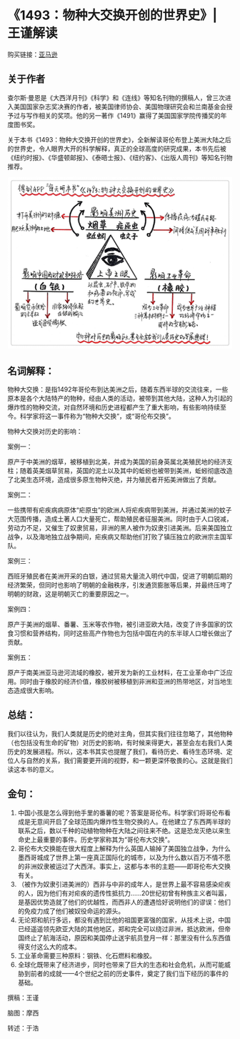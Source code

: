 《1493：物种大交换开创的世界史》| 王谨解读
======================================

购买链接：[亚马逊](https://www.amazon.cn/图书/dp/B01KL5PC6U/ref=sr_1_1?ie=UTF8&qid=1506266216&sr=8-1&keywords=1493：物种大交换开创的世界史)

关于作者
--------------------------------------

查尔斯·曼恩是《大西洋月刊》《科学》和《连线》等知名刊物的撰稿人，曾三次进入美国国家杂志奖决赛的作者，被美国律师协会、美国物理研究会和兰南基金会授予过与写作相关的奖项。他的另一著作《1491》赢得了美国国家学院传播奖的年度图书奖。

关于本书《1493：物种大交换开创的世界史》，全新解读哥伦布登上美洲大陆之后的世界史，令人眼界大开的科学解释，真正的全球高度的研究成果，本书先后被《纽约时报》、《华盛顿邮报》、《泰晤士报》、《纽约客》、《出版人周刊》等知名刊物推荐。
 
![](1493-uncovering-the-new-world-columbus-created/001.JPG)

名词解释：
--------------------------------------

物种大交换：是指1492年哥伦布到达美洲之后，随着东西半球的交流往来，一些原本是各个大陆特产的物种，经由人类的活动，被带到其他大陆，这种人为引起的爆炸性的物种交流，对自然环境和历史进程都产生了重大影响，有些影响持续至今。科学家将这一事件称为“物种大交换”，或“哥伦布交换”。

物种大交换对历史的影响：

案例一：

原产于中美洲的烟草，被移植到北美，并成为美国的前身英属北美殖民地的经济支柱；随着英美烟草贸易，英国的泥土以及其中的蚯蚓也被带到美洲，蚯蚓彻底改造了北美生态环境，造成很多原生物种灭绝，并为殖民者开拓美洲做出了贡献。

案例二：

一些携带有疟疾病病原体“疟原虫”的欧洲人将疟疾病带到美洲，并通过美洲的蚊子大范围传播，造成土著人口大量死亡，帮助殖民者征服美洲。同时由于人口锐减，劳动力不足，又催生了奴隶贸易，非洲的黑人被作为奴隶引进美洲。后来美国独立战争，以及海地独立战争期间，疟疾病又帮助他们打败了镇压独立的欧洲宗主国军队。

案例三：

西班牙殖民者在美洲开采的白银，通过贸易大量流入明代中国，促进了明朝后期的经济繁荣，但同时也影响了明朝的金融秩序，引发通货膨胀等后果，并最终压垮了明朝的财政，这是明朝灭亡的重要原因之一。

案例四：

原产于美洲的烟草、番薯、玉米等农作物，被引进亚欧大陆，改变了许多国家的饮食习惯和营养结构，同时这些高产作物也为包括中国在内的东半球人口增长做出了贡献。

案例五：

原产于南美洲亚马逊河流域的橡胶，被开发为新的工业材料，在工业革命中广泛应用。同时由于橡胶的经济价值，橡胶树被移植到非洲和亚洲的热带地区，对当地生态造成很大影响。

总结：
--------------------------------------

我们以往认为，我们人类就是历史的绝对主角，但其实我们往往忽略了，其他物种（也包括没有生命的矿物）对历史的影响，有时候来得更大，甚至会左右我们人类历史的发展进程。所以，这本书其实也提醒了我们，看待历史、看待生态环境、定位人与自然的关系，我们需要更开阔的视野，和一颗更深怀敬畏的心。这就是我们读这本书的意义。

金句：
--------------------------------------

1. 中国小孩是怎么得到他手里的番薯的呢？答案是哥伦布。科学家们将哥伦布看成是无意间开启了全球范围内爆炸性生物交换的人。在他建立了东西两半球的联系之后，数以千种的动植物物种在大陆之间往来不绝。这是恐龙灭绝以来生命史上最重要的事件。历史学家称其为“哥伦布大交换”。
2. 哥伦布大交换能在很大程度上解释为什么英国人输掉了美国独立战争，为什么墨西哥城成了世界上第一座真正国际化的城市，以及为什么数以百万不情不愿的非洲奴隶被运过了大西洋。事实上，这都与本书的主题——即哥伦布大交换有关。
3. （被作为奴隶引进美洲的）西非与中非的成年人，是世界上最不容易感染疟疾的人，因为他们有对疟疾的遗传性抵抗力……20世纪初曾有种族主义者叫嚣，是基因优势造就了他们的优越性，而西非人的遭遇恰好说明他们的谬误：他们的免疫力成了他们被奴役命运的源头。
4. 无论郑和航行多远，都没有遇到比他的祖国更富强的国家，从技术上说，中国已经遥遥领先欧亚大陆的其他地区，郑和完全可以绕过非洲，抵达欧洲，但帝国终止了航海活动，原因和美国停止送宇航员登月一样：那里没有什么东西值得支付这么大的成本。
5. 工业革命需要三种原料：钢铁、化石燃料和橡胶。
6. 全球化既带来了经济进步，同时也带来了巨大的生态和社会危机，从而可能威胁到前者的成就——4个世纪之前的历史事件，奠定了我们当下经历的事件的基础。

撰稿：王谨

脑图：摩西

转述：于浩